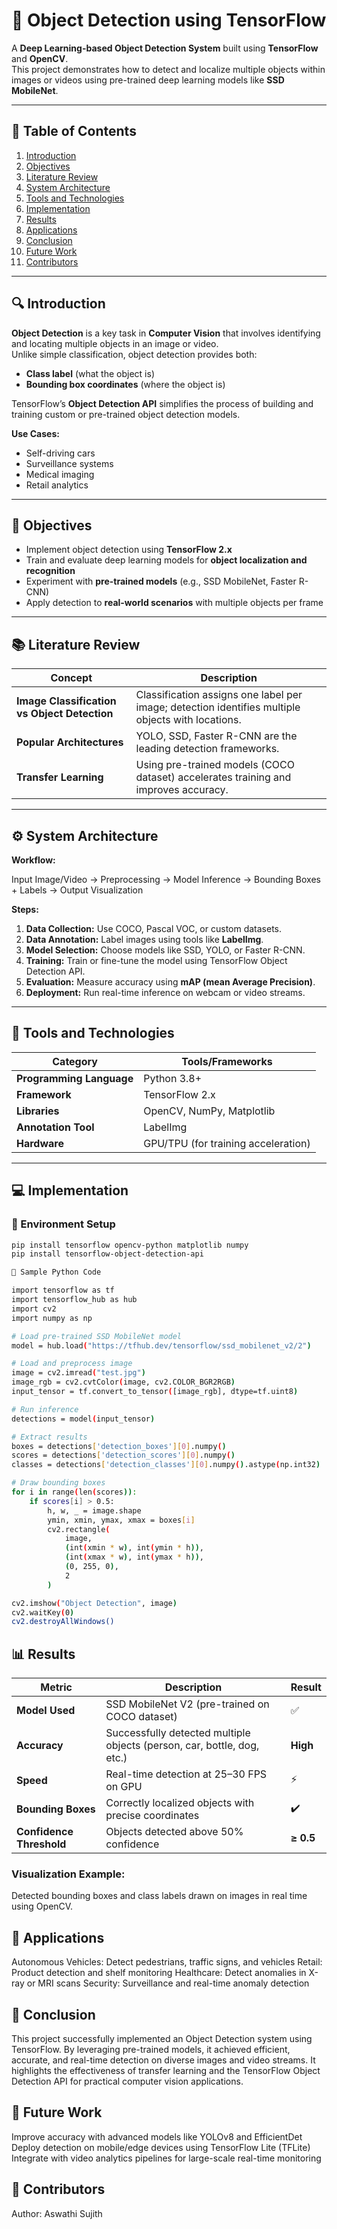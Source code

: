 # 🎯 Object Detection using TensorFlow

A **Deep Learning-based Object Detection System** built using **TensorFlow** and **OpenCV**.  
This project demonstrates how to detect and localize multiple objects within images or videos using pre-trained deep learning models like **SSD MobileNet**.

---

## 📘 Table of Contents

1. [Introduction](#introduction)  
2. [Objectives](#objectives)  
3. [Literature Review](#literature-review)  
4. [System Architecture](#system-architecture)  
5. [Tools and Technologies](#tools-and-technologies)  
6. [Implementation](#implementation)  
7. [Results](#results)  
8. [Applications](#applications)  
9. [Conclusion](#conclusion)  
10. [Future Work](#future-work)  
11. [Contributors](#contributors)

---

## 🔍 Introduction

**Object Detection** is a key task in **Computer Vision** that involves identifying and locating multiple objects in an image or video.  
Unlike simple classification, object detection provides both:
- **Class label** (what the object is)
- **Bounding box coordinates** (where the object is)

TensorFlow’s **Object Detection API** simplifies the process of building and training custom or pre-trained object detection models.

**Use Cases:**
- Self-driving cars  
- Surveillance systems  
- Medical imaging  
- Retail analytics  

---

## 🎯 Objectives

- Implement object detection using **TensorFlow 2.x**  
- Train and evaluate deep learning models for **object localization and recognition**  
- Experiment with **pre-trained models** (e.g., SSD MobileNet, Faster R-CNN)  
- Apply detection to **real-world scenarios** with multiple objects per frame  

---

## 📚 Literature Review

| Concept | Description |
|----------|--------------|
| **Image Classification vs Object Detection** | Classification assigns one label per image; detection identifies multiple objects with locations. |
| **Popular Architectures** | YOLO, SSD, Faster R-CNN are the leading detection frameworks. |
| **Transfer Learning** | Using pre-trained models (COCO dataset) accelerates training and improves accuracy. |

---

## ⚙️ System Architecture

**Workflow:**

Input Image/Video → Preprocessing → Model Inference → Bounding Boxes + Labels → Output Visualization


**Steps:**
1. **Data Collection:** Use COCO, Pascal VOC, or custom datasets.  
2. **Data Annotation:** Label images using tools like **LabelImg**.  
3. **Model Selection:** Choose models like SSD, YOLO, or Faster R-CNN.  
4. **Training:** Train or fine-tune the model using TensorFlow Object Detection API.  
5. **Evaluation:** Measure accuracy using **mAP (mean Average Precision)**.  
6. **Deployment:** Run real-time inference on webcam or video streams.

---

## 🧰 Tools and Technologies

| Category | Tools/Frameworks |
|-----------|------------------|
| **Programming Language** | Python 3.8+ |
| **Framework** | TensorFlow 2.x |
| **Libraries** | OpenCV, NumPy, Matplotlib |
| **Annotation Tool** | LabelImg |
| **Hardware** | GPU/TPU (for training acceleration) |

---

## 💻 Implementation

### 🔧 Environment Setup
```bash
pip install tensorflow opencv-python matplotlib numpy
pip install tensorflow-object-detection-api

🧠 Sample Python Code

import tensorflow as tf
import tensorflow_hub as hub
import cv2
import numpy as np

# Load pre-trained SSD MobileNet model
model = hub.load("https://tfhub.dev/tensorflow/ssd_mobilenet_v2/2")

# Load and preprocess image
image = cv2.imread("test.jpg")
image_rgb = cv2.cvtColor(image, cv2.COLOR_BGR2RGB)
input_tensor = tf.convert_to_tensor([image_rgb], dtype=tf.uint8)

# Run inference
detections = model(input_tensor)

# Extract results
boxes = detections['detection_boxes'][0].numpy()
scores = detections['detection_scores'][0].numpy()
classes = detections['detection_classes'][0].numpy().astype(np.int32)

# Draw bounding boxes
for i in range(len(scores)):
    if scores[i] > 0.5:
        h, w, _ = image.shape
        ymin, xmin, ymax, xmax = boxes[i]
        cv2.rectangle(
            image,
            (int(xmin * w), int(ymin * h)),
            (int(xmax * w), int(ymax * h)),
            (0, 255, 0),
            2
        )

cv2.imshow("Object Detection", image)
cv2.waitKey(0)
cv2.destroyAllWindows()
```

## 📊 Results

| Metric | Description | Result |
|--------|--------------|---------|
| **Model Used** | SSD MobileNet V2 (pre-trained on COCO dataset) | ✅ |
| **Accuracy** | Successfully detected multiple objects (person, car, bottle, dog, etc.) | **High** |
| **Speed** | Real-time detection at 25–30 FPS on GPU | ⚡ |
| **Bounding Boxes** | Correctly localized objects with precise coordinates | ✔️ |
| **Confidence Threshold** | Objects detected above 50% confidence | **≥ 0.5** |

### Visualization Example:
Detected bounding boxes and class labels drawn on images in real time using OpenCV.

## 🚀 Applications

Autonomous Vehicles: Detect pedestrians, traffic signs, and vehicles
Retail: Product detection and shelf monitoring
Healthcare: Detect anomalies in X-ray or MRI scans
Security: Surveillance and real-time anomaly detection

## 🧩 Conclusion

This project successfully implemented an Object Detection system using TensorFlow.
By leveraging pre-trained models, it achieved efficient, accurate, and real-time detection on diverse images and video streams.
It highlights the effectiveness of transfer learning and the TensorFlow Object Detection API for practical computer vision applications.

## 🔮 Future Work

Improve accuracy with advanced models like YOLOv8 and EfficientDet
Deploy detection on mobile/edge devices using TensorFlow Lite (TFLite)
Integrate with video analytics pipelines for large-scale real-time monitoring

## 👥 Contributors

Author: Aswathi Sujith

